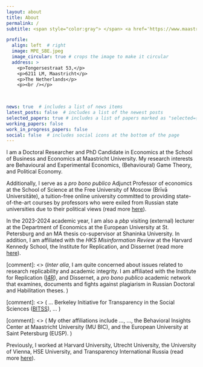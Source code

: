 ```yaml
---
layout: about
title: About
permalink: /
subtitle: <span style="color:gray"> </span> <a href='https://www.maastrichtuniversity.nl/about-um/faculties/school-business-and-economics'>Maastricht University</a> | <a href='https://freemoscow.university/?lang=en'>Free University of Moscow</a> | <a href='https://eusp.org/en/econ'>European University at St. P.</a> | <a href='https://www.msses.ru/en/'>Shaninka University</a>

profile:
  align: left  # right
  image: MPE_SBE.jpeg
  image_circular: true # crops the image to make it circular
  address: >
    <p>Tongersestraat 53,</p>
    <p>6211 LM, Maastricht</p>
    <p>The Netherlands</p>
    <p><br /></p>


 
news: true  # includes a list of news items
latest_posts: false  # includes a list of the newest posts
selected_papers: true # includes a list of papers marked as "selected={true}"
working_papers: false 
work_in_progress_papers: false 
social: false  # includes social icons at the bottom of the page
---
```


I am a Doctoral Researcher and PhD Candidate in Economics at the School of Business and Economics at Maastricht University. My research interests are Behavioural and Experimental Economics, (Behavioural) Game Theory, and Political Economy.

Additionally, I serve as a <i>pro bono publico</i> Adjunct Professor of economics at the School of Science at the Free University of Moscow (Brīvā Universitāte), a tuition-free online university committed to providing state-of-the-art courses by professors who were exiled from Russian state universities due to their political views (read more [here](/teaching/)). 

In the 2023-2024 academic year, I am also a <i>pbp</i> visiting (external) lecturer at the Department of Economics at the European University at St. Petersburg and an MA thesis co-supervisor at Shaninka University. In addition, I am affiliated with the <i>HKS Misinformation Review</i> at the Harvard Kennedy School, the Institute for Replication, and Dissernet (read more [here](/affiliations/)).

[comment]: <> (<i>Inter alia</i>, I am quite concerned about issues related to research replicability and academic integrity. I am affiliated with the Institute for Replication ([I4R](https://i4replication.org/)),  and Dissernet, a <i>pro bono publico</i> academic network that examines, documents and fights against plagiarism in Russian Doctoral and Habilitation theses. )

[comment]: <> ( ...  Berkeley Initiative for Transparency in the Social Sciences ([BITSS](https://www.bitss.org/)), ...  )

[comment]: <> ( My other affiliations include ..., ...,  the Behavioral Insights Center at Maastricht University (MU BIC), and the European University at Saint Petersburg (EUSP). )

Previously, I worked at Harvard University, Utrecht University, the University of Vienna, HSE University, and Transparency International Russia (read more [here](/cv/)).





